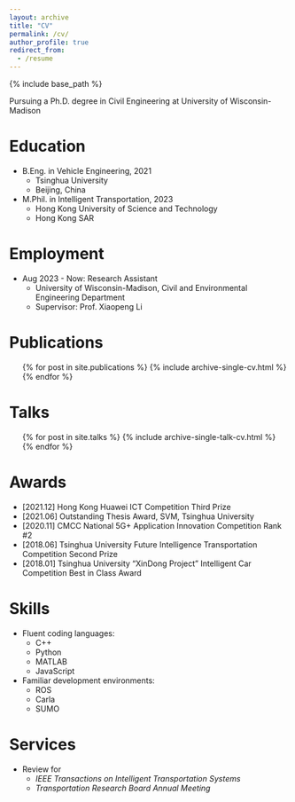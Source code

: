 ```yaml
---
layout: archive
title: "CV"
permalink: /cv/
author_profile: true
redirect_from:
  - /resume
---
```


{% include base_path %}

Pursuing a Ph.D. degree in Civil Engineering at University of Wisconsin-Madison

Education
======
* B.Eng. in Vehicle Engineering, 2021
  * Tsinghua University
  * Beijing, China
* M.Phil. in Intelligent Transportation, 2023
  * Hong Kong University of Science and Technology
  * Hong Kong SAR

Employment
======
* Aug 2023 - Now: Research Assistant
  * University of Wisconsin-Madison, Civil and Environmental Engineering Department
  * Supervisor: Prof. Xiaopeng Li

Publications
======
  <ul>{% for post in site.publications %}
    {% include archive-single-cv.html %}
  {% endfor %}</ul>
  
Talks
======
  <ul>{% for post in site.talks %}
    {% include archive-single-talk-cv.html %}
  {% endfor %}</ul>
  
<!-- Teaching
======
  <ul>{% for post in site.teaching %}
    {% include archive-single-cv.html %}
  {% endfor %}</ul> -->

Awards
======
* \[2021.12\] Hong Kong Huawei ICT Competition Third Prize
* \[2021.06\] Outstanding Thesis Award, SVM, Tsinghua University
* \[2020.11\] CMCC National 5G+ Application Innovation Competition Rank #2
* \[2018.06\] Tsinghua University Future Intelligence Transportation Competition Second Prize
* \[2018.01\] Tsinghua University “XinDong Project” Intelligent Car Competition Best in Class Award

Skills
======
* Fluent coding languages:
  * C++
  * Python
  * MATLAB
  * JavaScript
* Familiar development environments:
  * ROS
  * Carla
  * SUMO
  
Services
======
* Review for 
  * *IEEE Transactions on Intelligent Transportation Systems*
  * *Transportation Research Board Annual Meeting*
